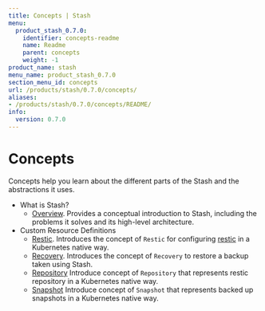 ```yaml
---
title: Concepts | Stash
menu:
  product_stash_0.7.0:
    identifier: concepts-readme
    name: Readme
    parent: concepts
    weight: -1
product_name: stash
menu_name: product_stash_0.7.0
section_menu_id: concepts
url: /products/stash/0.7.0/concepts/
aliases:
- /products/stash/0.7.0/concepts/README/
info:
  version: 0.7.0
---
```


# Concepts

Concepts help you learn about the different parts of the Stash and the abstractions it uses.

- What is Stash?
  - [Overview](/products/stash/0.7.0/concepts/what-is-stash/overview). Provides a conceptual introduction to Stash, including the problems it solves and its high-level architecture.
- Custom Resource Definitions
  - [Restic](/products/stash/0.7.0/concepts/crds/restic). Introduces the concept of `Restic` for configuring [restic](https://restic.net) in a Kubernetes native way.
  - [Recovery](/products/stash/0.7.0/concepts/crds/recovery). Introduces the concept of `Recovery` to restore a backup taken using Stash.
  - [Repository](/products/stash/0.7.0/concepts/crds/repository) Introduce concept of `Repository` that represents restic repository in a Kubernetes native way.
  - [Snapshot](/products/stash/0.7.0/concepts/crds/snapshot) Introduce concept of `Snapshot` that represents backed up snapshots in a Kubernetes native way.